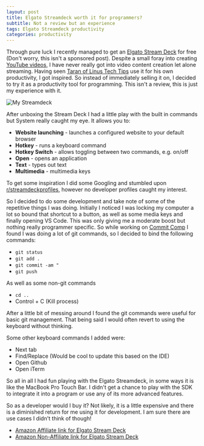 ```yaml
---
layout: post
title: Elgato Streamdeck worth it for programmers?
subtitle: Not a review but an experience
tags: Elgato Streamdeck productivity 
categories: productivity
---
```


Through pure luck I recently managed to get an [Elgato Stream Deck](https://www.elgato.com/en/gaming/stream-deck) for free (Don't worry, this isn't a sponsored post). Despite a small foray into creating [YouTube videos](https://www.youtube.com/user/brendonbody/videos?view=0&sort=dd&shelf_id=0), I have never really got into video content creation let alone streaming. Having seen [Taran of Linus Tech Tips](https://youtu.be/vhPLhfP1b_s) use it for his own productivity, I got inspired. So instead of immediately selling it on, I decided to try it as a productivity tool for programming. This isn't a review, this is just my experience with it.

![My Streamdeck]({{site.baseurl}}/img/2019-06-02-elgato-streamdeck/my-streamdeck.jpeg)

After unboxing the Stream Deck I had a little play with the built in commands but System really caught my eye. It allows you to:

* **Website launching** - launches a configured website to your default browser
* **Hotkey** - runs a keyboard command
* **Hotkey Switch** - allows toggling between two commands, e.g. on/off
* **Open** - opens an application
* **Text** - types out text
* **Multimedia** - multimedia keys

To get some inspiration I did some Googling and stumbled upon [r/streamdeckprofiles](https://www.reddit.com/r/streamdeckprofiles/), however no developer profiles caught my interest.

So I decided to do some development and take note of some of the repetitive things I was doing. Initially I noticed I was locking my computer a lot so bound that shortcut to a button, as well as some media keys and finally opening VS Code. This was only giving me a moderate boost but nothing really programmer specific. So while working on [Commit Comp](https://github.com/bbody/commit-comp) I found I was doing a lot of git commands, so I decided to bind the following commands:
* `git status`
* `git add .`
* `git commit -am "`
* `git push`

As well as some non-git commands
- `cd ..`
- Control + C (Kill process)

After a little bit of messing around I found the git commands were useful for basic git management. That being said I would often revert to using the keyboard without thinking.

Some other keyboard commands I added were:
- Next tab
- Find/Replace (Would be cool to update this based on the IDE)
- Open Github
- Open iTerm

So all in all I had fun playing with the Elgato Streamdeck, in some ways it is like the MacBook Pro Touch Bar. I didn't get a chance to play with the SDK to integrate it into a program or use any of its more advanced features.

So as a developer would I buy it? Not likely, it is a little expensive and there is a diminished return for me using it for development. I am sure there are use cases I didn't think of though!

- [Amazon Affiliate link for Elgato Stream Deck](https://www.amazon.com/gp/product/B06XKNZT1P/ref=as_li_tl?ie=UTF8&tag=dormeoes-20&camp=1789&creative=9325&linkCode=as2&creativeASIN=B06XKNZT1P&linkId=2ffd1c1932774cfc4c5f3d626be0b471)
- [Amazon Non-Affiliate link for Elgato Stream Deck](https://www.amazon.com/gp/product/B06XKNZT1P)